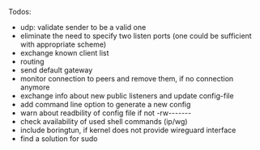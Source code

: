 Todos:
* udp: validate sender to be a valid one
* eliminate the need to specify two listen ports (one could be sufficient with appropriate scheme)
* exchange known client list
* routing
* send default gateway
* monitor connection to peers and remove them, if no connection anymore
* exchange info about new public listeners and update config-file
* add command line option to generate a new config 
* warn about readbility of config file if not -rw-------
* check availability of used shell commands (ip/wg)
* include boringtun, if kernel does not provide wireguard interface
* find a solution for sudo
